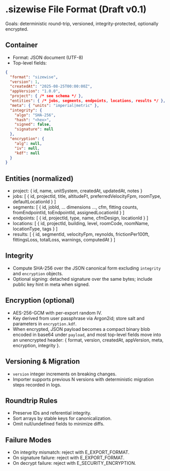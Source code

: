 # .sizewise File Format (Draft v0.1)

Goals: deterministic round-trip, versioned, integrity-protected, optionally encrypted.

## Container
- Format: JSON document (UTF-8)
- Top-level fields:
```json
{
  "format": "sizewise",
  "version": 1,
  "createdAt": "2025-08-25T00:00:00Z",
  "appVersion": "1.0.0",
  "project": { /* see schema */ },
  "entities": { /* jobs, segments, endpoints, locations, results */ },
  "meta": { "units": "imperial|metric" },
  "integrity": {
    "algo": "SHA-256",
    "hash": "<hex>",
    "signed": false,
    "signature": null
  },
  "encryption": {
    "alg": null,
    "iv": null,
    "kdf": null
  }
}
```

## Entities (normalized)
- project: { id, name, unitSystem, createdAt, updatedAt, notes }
- jobs: [ { id, projectId, title, altitudeFt, preferredVelocityFpm, roomType, defaultLocationId } ]
- segments: [ { id, jobId, ... dimensions ..., cfm, fitting counts, fromEndpointId, toEndpointId, assignedLocationId } ]
- endpoints: [ { id, projectId, type, name, cfmDesign, locationId } ]
- locations: [ { id, projectId, building, level, roomCode, roomName, locationType, tags } ]
- results: [ { id, segmentId, velocityFpm, reynolds, frictionPer100ft, fittingsLoss, totalLoss, warnings, computedAt } ]

## Integrity
- Compute SHA-256 over the JSON canonical form excluding `integrity` and `encryption` objects.
- Optional signing: detached signature over the same bytes; include public key hint in meta when signed.

## Encryption (optional)
- AES-256-GCM with per-export random IV.
- Key derived from user passphrase via Argon2id; store salt and parameters in `encryption.kdf`.
- When encrypted, JSON payload becomes a compact binary blob encoded in base64 under `payload`, and most top-level fields move into an unencrypted header: { format, version, createdAt, appVersion, meta, encryption, integrity }.

## Versioning & Migration
- `version` integer increments on breaking changes.
- Importer supports previous N versions with deterministic migration steps recorded in logs.

## Roundtrip Rules
- Preserve IDs and referential integrity.
- Sort arrays by stable keys for canonicalization.
- Omit null/undefined fields to minimize diffs.

## Failure Modes
- On integrity mismatch: reject with E_EXPORT_FORMAT.
- On signature failure: reject with E_EXPORT_FORMAT.
- On decrypt failure: reject with E_SECURITY_ENCRYPTION.

